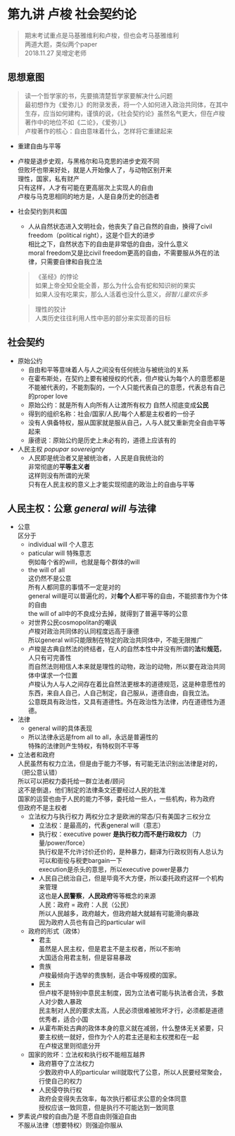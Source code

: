 # 第九讲 卢梭 社会契约论   
> 期末考试重点是马基雅维利和卢梭，但也会考马基雅维利  
> 两道大题，类似两个paper      
> 2018.11.27 吴增定老师  
## 思想意图  
> 读一个哲学家的书，先要搞清楚哲学家要解决什么问题  
> 最初想作为《爱弥儿》的附录发表，将一个人如何进入政治共同体，在其中生存，应当如何建构，谨慎的说，《社会契约论》虽然名气更大，但在卢梭著作中的地位不如《二论》，《爱弥儿》  
> 卢梭著作的核心：自由意味着什么，怎样将它重建起来  
* 重建自由与平等  
* 卢梭是退步史观，与黑格尔和马克思的进步史观不同  
  但败坏也带来好处，就是人开始像人了，与动物区别开来  
	理性，国家，私有财产  
	只有这样，人才有可能在更高层次上实现人的自由    
	卢梭与马克思相同的地方是，人是自身历史的创造者  
* 社会契约到共和国  
	* 人从自然状态进入文明社会，他丧失了自己自然的自由，换得了civil freedom（political right），这是个巨大的进步  
	相比之下，自然状态下的自由是非常低的自由，没什么意义  
	moral freedom又是比civil freedom更高的自由，不需要服从外在的法律，只需要自律和自我立法  
	> 《圣经》的悖论  
	如果上帝全知全能全善，那么为什么会有蛇和知识树的果实  
	如果人没有吃果实，那么人活着也没什么意义，*弱智儿童欢乐多*    

	> 理性的狡计  
	人类历史往往利用人性中恶的部分来实现善的目标  
## 社会契约  
* 原始公约  
	* 自由和平等意味着人与人之间没有任何统治与被统治的关系  
	* 在霍布斯处，在契约上要有被授权的代表，但卢梭认为每个人的意愿都是不能被代表的，不能割裂的，一个人只能代表自己的意愿，代表总有自己的proper love       
	* 原始公约：就是所有人向所有人让渡所有权力 自然人彻底变成**公民** 
	* 得到的组织名称：社会/国家/人民/每个人都是主权者的一份子    
	* 没有人俱备特权，服从国家就是服从自己，人与人就又重新完全自由平等起来  
	* 康德说：原始公约是历史上未必有的，道德上应该有的  
* 人民主权 *popupar sovereignty*  
	* 人民即是统治者又是被统治者，人民是自我统治的  
		非常彻底的**平等主义者**  
		这样则没有所谓的光荣  
		只有在人民主权的意义上才能实现彻底的政治上的自由与平等   

## 人民主权：公意 *general will* 与法律  
* 公意  
	区分于  
	* individual will 个人意志  
	* paticular will 特殊意志  
		例如每个省的will，也就是每个群体的will  
	* the will of all  
		这仍然不是公意  
		所有人都同意的事情不一定是对的    
		general will是可以普遍化的，对**每个人**都平等的自由，不能损害作为个体的自由  
		the will of all中的不良成分去掉，就得到了普遍平等的公意   
	* 对世界公民cosmopolitan的嘲讽  
		卢梭对政治共同体的认同程度远高于康德  
		所以general will只能限制在特定的政治共同体中，不能无限推广  
	* 卢梭是古典自然法的终结者，在人的自然本性中并没有所谓的**法**和**规范**，人只有可完善性  
		而自然法则相信人本来就是理性的动物，政治的动物，所以要在政治共同体中谋求一个位置  
		卢梭认为人与人之间存在着比自然法更根本的道德规范，这是种意愿性的东西，来自人自己，人自己制定，自己服从，道德自由，自我立法。  
		公意既具有政治性，又具有道德性。外在政治性为法律，内在道德性为道德。      
* 法律  
	* general will的具体表现  
	* 所以法律永远是from all to all，永远是普遍性的  
		特殊的法律则产生特权，有特权则不平等  
* 立法者和政府   
	人民虽然有权力立法，但是由于能力不够，有可能无法识别出法律是对的，（把公意认错）  
	所以可以把权力委托给一群立法者/顾问   
	这不是倒退，他们制定的法律条文还要经过人民的批准    
	国家的运营也由于人民的能力不够，委托给一些人，一些机构，称为政府  
	但政府不是主权者  
	* 立法权力与执行权力 两权分立才是欧洲的常态/只有美国才三权分立  
		* 立法权：是最高的，代表general will（意志） 
		* 执行权：executive power **是执行权力而不是行政权力**  （力量/power/force）  
			执行权是不允许讨价还价的，是种暴力，翻译为行政权则有人总认为可以和衙役与税吏bargain一下  
			execution是杀头的意思，所以executive power是暴力  
		* 人民自己统治自己，但是毕竟不大方便，所以委托政府这样一个机构来管理  
			这也是**人民警察**，**人民政府**等等概念的来源  
			人民：政府 = 政府：人民（公民）  
			所以人民越多，政府越大，但政府越大就越有可能滑向暴政  
			因为政府人员也有自己的particular will  
	* 政府的形式（政体）  
		* 君主  
			虽然是人民主权，但是君主不是主权者，所以不影响  
			大国适合用君主制，但是容易暴政  
		* 贵族   
			卢梭最倾向于选举的贵族制，适合中等规模的国家。   
		* 民主  
			但卢梭不是特别中意民主制度，因为立法者可能与执法者合流，多数人对少数人暴政  
			民主制对人民的要求太高，人民必须很难被败坏才行，必须都是道德优秀者，适合小国      
		* 从霍布斯处古典的政体本身的意义就在减弱，什么整体无关紧要，只要主权统一就好，但作为个人的君主还是和主权搅和在一起  
			在卢梭这里则彻底分开  
	* 国家的败坏：立法权和执行权不能相互越界    
		* 政府篡夺了立法权力  
			少数政府中人的particular will就取代了公意，所以人民要经常聚会，行使自己的权力
		* 人民侵夺执行权  
			政府会变得失去效率，每次执行都征求公意的全体同意  
			授权应该一致同意，但是执行不可能达到一致同意      
* 罗素说卢梭的自由乃是 不愿自由则强迫自由  
	不服从法律（想要特权）则强迫你服从  







